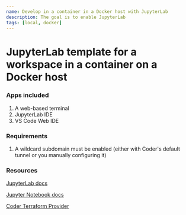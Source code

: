 ```yaml
---
name: Develop in a container in a Docker host with JupyterLab
description: The goal is to enable JupyterLab
tags: [local, docker]
---
```


# JupyterLab template for a workspace in a container on a Docker host

### Apps included

1. A web-based terminal
2. JupyterLab IDE
3. VS Code Web IDE

### Requirements

1. A wildcard subdomain must be enabled (either with Coder's default tunnel or you manually configuring it)

### Resources

[JupyterLab docs](https://jupyter-server.readthedocs.io/en/latest/index.html)

[Jupyter Notebook docs](https://jupyter-notebook.readthedocs.io/en/stable/)

[Coder Terraform Provider](https://registry.terraform.io/providers/coder/coder/latest/docs)
